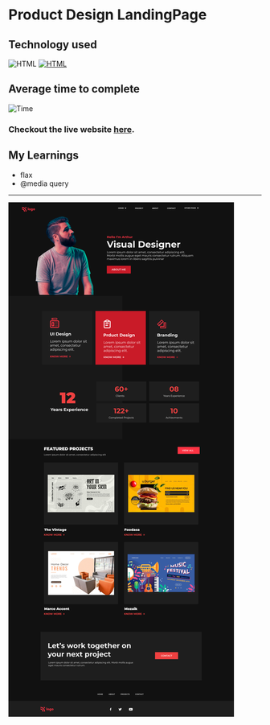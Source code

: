 # Product Design LandingPage

## Technology used
![HTML](https://img.shields.io/badge/HTML-Yes-blue.svg) [![HTML](https://img.shields.io/badge/CSS-Yes-blue.svg)]()

## Average time to complete

![Time](https://img.shields.io/badge/Time%20Taken-6hrs-green.svg)


### Checkout the live website [here](https://mayankraj-lcp08.netlify.app/).

## My Learnings

- flax
- @media query


---
<img src="./assets/images/Product Design LandingPage.png" max-width=600px>

